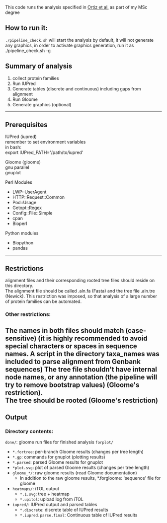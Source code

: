 This code runs the analysis specified in [Ortiz et al.](https://academic.oup.com/gbe/article/5/3/504/583028) as part of my MSc degree  

## How to run it:  
`./pipeline_check.sh` will start the analysis
by default, it will not generate any graphics, in order to activate graphics generation, run it as
./pipeline_check.sh -g  

## Summary of analysis  
1. collect protein families
2. Run IUPred
3. Generate tables (discrete and continuous) including gaps from alignment
4. Run Gloome
5. Generate graphics (optional)
---------------------------------------------------
## Prerequisites  
IUPred (iupred)  
remember to set environment variables  
in bash:  
export IUPred_PATH='/path/to/iupred'  

Gloome (gloome)  
gnu parallel  
gnuplot  

Perl Modules  
* LWP::UserAgent
* HTTP::Request::Common
* Pod::Usage
* Getopt::Regex
* Config::File::Simple
* cpan
* Bioperl

Python modules
* Biopython
* pandas
---------------------------------------------------
## Restrictions
alignment files and their corresponding rooted tree files should reside on this directory.  
The alignment file should be called <rootname>.aln.fa (Fasta) and the tree file <rootname>.aln.tre (Newick). This restriction was imposed, so that analysis of a large number of protein families can be automated.  
### Other restrictions:
The names in both files should match (case-sensitive) (it is highly recommended to avoid special characters or spaces in sequence names. A script in the directory taxa_names was included to parse alignment from Genbank sequences)
The tree file shouldn't have internal node names, or any annotation (the pipeline will try to remove bootstrap values) (Gloome's restriction).  
The tree should be rooted (Gloome's restriction)  
---------------------------------------------------
## Output
### Directory contents:
`done/`: gloome run files for finished analysis
`forplot/`
* `*.fortree`: per-branch Gloome results (changes per tree length)
* `*.gp`: commands for gnuplot (plotting results)
* `*.parsed`: parsed Gloome results for gnuplot
* `*plot.svg`: plot of parsed Gloome results (changes per tree length)
* `gloome_*/`: raw gloome results (read Gloome documentation)
	* In addition to the raw gloome results, *.forgloome: 'sequence' file for gloome
* `heatmaps/`: iTOL output
	* `*.1.svg`: tree + heatmap
	* `*.upitol`: upload log from iTOL
* `iupred/`: IUPred output and parsed tables
    * `*.discrete`: discrete table of IUPred results
    * `*.iupred.parse.final`: Continuous table of IUPred results
